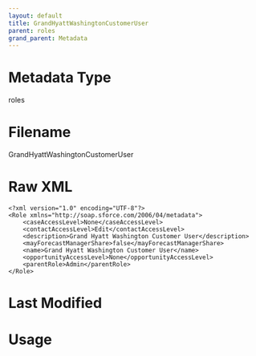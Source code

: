 ```yaml
---
layout: default
title: GrandHyattWashingtonCustomerUser
parent: roles
grand_parent: Metadata
---
```

# Metadata Type
roles


# Filename 
GrandHyattWashingtonCustomerUser


# Raw XML
```
<?xml version="1.0" encoding="UTF-8"?>
<Role xmlns="http://soap.sforce.com/2006/04/metadata">
    <caseAccessLevel>None</caseAccessLevel>
    <contactAccessLevel>Edit</contactAccessLevel>
    <description>Grand Hyatt Washington Customer User</description>
    <mayForecastManagerShare>false</mayForecastManagerShare>
    <name>Grand Hyatt Washington Customer User</name>
    <opportunityAccessLevel>None</opportunityAccessLevel>
    <parentRole>Admin</parentRole>
</Role>
```


# Last Modified


# Usage
